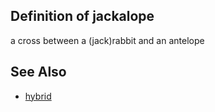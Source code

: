 ## Definition of jackalope

a cross between a (jack)rabbit and an antelope 

## See Also

- [hybrid](./hybrid)
